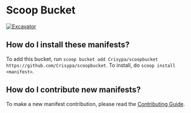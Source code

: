 # Scoop Bucket

[![Excavator](https://github.com/Crisypa/scoopbucket/actions/workflows/ci.yml/badge.svg)](https://github.com/Crisypa/scoopbucket/actions/workflows/ci.yml)

## How do I install these manifests?

To add this bucket, run `scoop bucket add Crisypa/scoopbucket https://github.com/Crisypa/scoopbucket`. To install, do `scoop install <manifest>`.

## How do I contribute new manifests?

To make a new manifest contribution, please read the [Contributing Guide](https://github.com/ScoopInstaller/.github/blob/main/.github/CONTRIBUTING.md).
